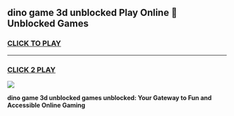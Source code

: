 
## dino game 3d unblocked Play Online 👋 Unblocked Games
<h3>
<a href="https://premium.freeplayer.one?title=dino_game_3d_unblocked&ref=19F">CLICK TO PLAY</a></h3>
<hr>

<h3>
<a href="https://premium.freeplayer.one?title=dino_game_3d_unblocked&ref=19F">CLICK 2 PLAY</a>
  
</h3>

<a href="https://premium.freeplayer.one?title=dino_game_3d_unblocked&ref=19F"><img src="https://clearcache.store/games.png"></a>


**dino game 3d unblocked games unblocked: Your Gateway to Fun and Accessible Online Gaming**
